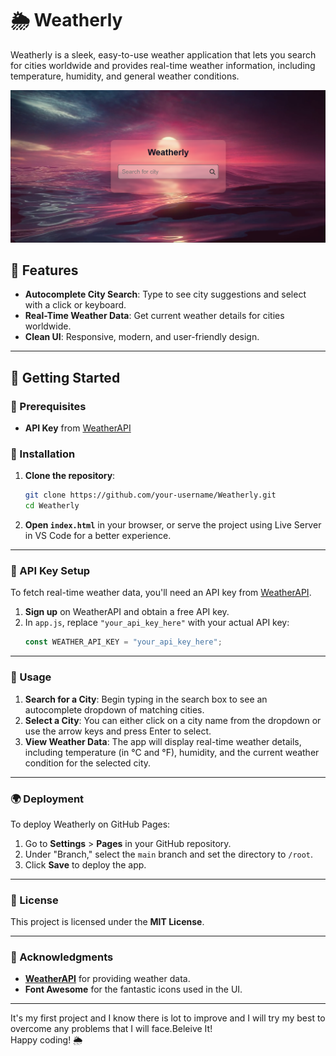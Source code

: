 # 🌦️ Weatherly

Weatherly is a sleek, easy-to-use weather application that lets you search for cities worldwide and provides real-time weather information, including temperature, humidity, and general weather conditions.

![Weatherly Preview](Assets/weatherly.png) <!-- Optional: Add a screenshot of your app -->

## 🌟 Features
- **Autocomplete City Search**: Type to see city suggestions and select with a click or keyboard.
- **Real-Time Weather Data**: Get current weather details for cities worldwide.
- **Clean UI**: Responsive, modern, and user-friendly design.

---

## 🚀 Getting Started

### 🔧 Prerequisites
- **API Key** from [WeatherAPI](https://www.weatherapi.com/)

### 📂 Installation

1. **Clone the repository**:
    ```bash
    git clone https://github.com/your-username/Weatherly.git
    cd Weatherly
    ```

2. **Open `index.html`** in your browser, or serve the project using Live Server in VS Code for a better experience.

---

### 🔑 API Key Setup

To fetch real-time weather data, you'll need an API key from [WeatherAPI](https://www.weatherapi.com/).

1. **Sign up** on WeatherAPI and obtain a free API key.
2. In `app.js`, replace `"your_api_key_here"` with your actual API key:
    ```javascript
    const WEATHER_API_KEY = "your_api_key_here";
    ```

---

### 🧩 Usage

1. **Search for a City**: Begin typing in the search box to see an autocomplete dropdown of matching cities.
2. **Select a City**: You can either click on a city name from the dropdown or use the arrow keys and press Enter to select.
3. **View Weather Data**: The app will display real-time weather details, including temperature (in °C and °F), humidity, and the current weather condition for the selected city.

---

### 🌍 Deployment

To deploy Weatherly on GitHub Pages:

1. Go to **Settings** > **Pages** in your GitHub repository.
2. Under "Branch," select the `main` branch and set the directory to `/root`.
3. Click **Save** to deploy the app.

---

### 📝 License

This project is licensed under the **MIT License**.

---

### 👥 Acknowledgments

- **[WeatherAPI](https://www.weatherapi.com/)** for providing weather data.
- **Font Awesome** for the fantastic icons used in the UI.

---

It's my first project and I know there is lot to improve and I will try my best to overcome any problems that I will face.Beleive It!<br>Happy coding! 🌦️
